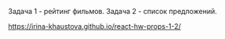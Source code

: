 Задача 1 - рейтинг фильмов. Задача 2 - список предложений.

https://irina-khaustova.github.io/react-hw-props-1-2/